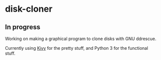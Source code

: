 # disk-cloner

## In progress

Working on making a graphical program to clone disks with GNU ddrescue.

Currently using [Kivy](https://github.com/kivy/kivy) for the pretty stuff, and Python 3 for the functional stuff.
